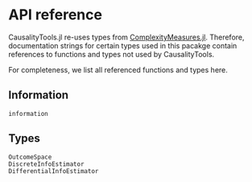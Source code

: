 # API reference

CausalityTools.jl re-uses types from [ComplexityMeasures.jl](https://juliadynamics.github.io/DynamicalSystemsDocs.jl/complexitymeasures/stable/). Therefore, documentation strings for certain 
types used in this pacakge contain references to functions and types not used by CausalityTools.

For completeness, we list all referenced functions and types here.

## Information

```@docs
information
```

## Types


```@docs
OutcomeSpace
DiscreteInfoEstimator
DifferentialInfoEstimator
```

